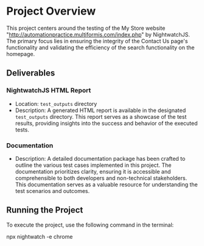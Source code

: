 # Project Overview
This project centers around the testing of the My Store website "http://automationpractice.multiformis.com/index.php" by NightwatchJS. 
The primary focus lies in ensuring the integrity of the Contact Us page's functionality and validating the efficiency of the search functionality on the homepage.

## Deliverables

### NightwatchJS HTML Report
- Location: `test_outputs` directory
- Description: A generated HTML report is available in the designated `test_outputs` directory. 
This report serves as a showcase of the test results, providing insights into the success and behavior of the executed tests.

### Documentation
- Description: A detailed documentation package has been crafted to outline the various test cases implemented in this project. 
The documentation prioritizes clarity, ensuring it is accessible and comprehensible to both developers and non-technical stakeholders.
This documentation serves as a valuable resource for understanding the test scenarios and outcomes.

## Running the Project
To execute the project, use the following command in the terminal:

npx nightwatch -e chrome
